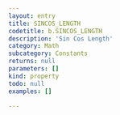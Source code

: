 ```yaml
---
layout: entry
title: SINCOS_LENGTH
codetitle: b.SINCOS_LENGTH
description: 'Sin Cos Length'
category: Math
subcategory: Constants
returns: null
parameters: []
kind: property
todo: null
examples: []

---
```

